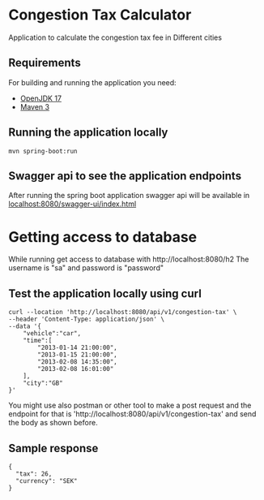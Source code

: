 # Congestion Tax Calculator

Application to calculate the congestion tax fee in Different cities
## Requirements

For building and running the application you need:

- [OpenJDK 17](https://openjdk.org/projects/jdk/17/)
- [Maven 3](https://maven.apache.org)


## Running the application locally

```shell
mvn spring-boot:run
```

## Swagger api to see the application endpoints

After running the spring boot application swagger api will be available in [localhost:8080/swagger-ui/index.html](http://localhost:8080/swagger-ui/index.html)

# Getting access to database

While running get access to database with http://localhost:8080/h2
The username is "sa" and password is "password"

## Test the application locally using curl

```shell
curl --location 'http://localhost:8080/api/v1/congestion-tax' \
--header 'Content-Type: application/json' \
--data '{
    "vehicle":"car",
    "time":[
        "2013-01-14 21:00:00",
        "2013-01-15 21:00:00",
        "2013-02-08 14:35:00",
        "2013-02-08 16:01:00"
    ],
    "city":"GB"
}'
```
You might use also postman or other tool to make a post request and the endpoint for that is 'http://localhost:8080/api/v1/congestion-tax'
and send the body as shown before.

## Sample response

```shell
{
  "tax": 26,
  "currency": "SEK"
}

```
